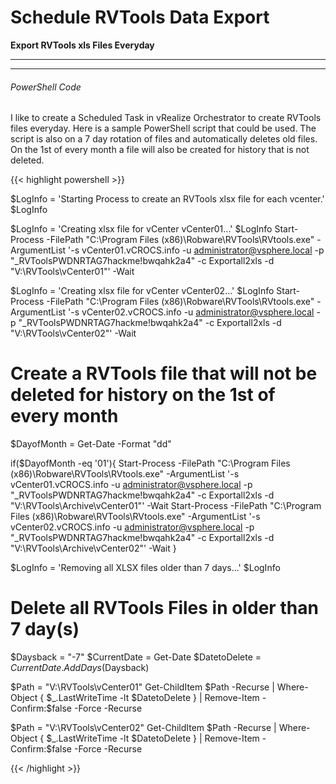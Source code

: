 # Schedule RVTools Data Export


**Export RVTools xls Files Everyday**

---

<!--more-->

---

###### PowerShell Code

I like to create a Scheduled Task in vRealize Orchestrator to create RVTools files everyday.  Here is a sample PowerShell script that could be used. The script is also on a 7 day rotation of files and automatically deletes old files. On the 1st of every month a file will also be created for history that is not deleted.   

{{< highlight powershell >}}

$LogInfo = 'Starting Process to create an RVTools xlsx file for each vcenter.'
$LogInfo

$LogInfo = 'Creating xlsx file for vCenter vCenter01...'
$LogInfo
Start-Process -FilePath "C:\Program Files (x86)\Robware\RVTools\RVtools.exe" -ArgumentList '-s vCenter01.vCROCS.info -u administrator@vsphere.local -p "_RVToolsPWDNRTAG7hackme!bwqahk2a4" -c Exportall2xls -d "V:\RVTools\vCenter01"' -Wait

$LogInfo = 'Creating xlsx file for vCenter vCenter02...'
$LogInfo
Start-Process -FilePath "C:\Program Files (x86)\Robware\RVTools\RVtools.exe" -ArgumentList '-s vCenter02.vCROCS.info -u administrator@vsphere.local -p "_RVToolsPWDNRTAG7hackme!bwqahk2a4" -c Exportall2xls -d "V:\RVTools\vCenter02"' -Wait


# Create a RVTools file that will not be deleted for history on the 1st of every month
$DayofMonth = Get-Date -Format "dd"

if($DayofMonth -eq '01'){
Start-Process -FilePath "C:\Program Files (x86)\Robware\RVTools\RVtools.exe" -ArgumentList '-s vCenter01.vCROCS.info -u administrator@vsphere.local -p "_RVToolsPWDNRTAG7hackme!bwqahk2a4" -c Exportall2xls -d "V:\RVTools\Archive\vCenter01"' -Wait
Start-Process -FilePath "C:\Program Files (x86)\Robware\RVTools\RVtools.exe" -ArgumentList '-s vCenter02.vCROCS.info -u administrator@vsphere.local -p "_RVToolsPWDNRTAG7hackme!bwqahk2a4" -c Exportall2xls -d "V:\RVTools\Archive\vCenter02"' -Wait
}



$LogInfo = 'Removing all XLSX files older than 7 days...'
$LogInfo

# Delete all RVTools Files in older than 7 day(s)
$Daysback = "-7"
$CurrentDate = Get-Date
$DatetoDelete = $CurrentDate.AddDays($Daysback)

$Path = "V:\RVTools\vCenter01"
Get-ChildItem $Path -Recurse | Where-Object { $_.LastWriteTime -lt $DatetoDelete } | Remove-Item -Confirm:$false -Force -Recurse

$Path = "V:\RVTools\vCenter02"
Get-ChildItem $Path -Recurse | Where-Object { $_.LastWriteTime -lt $DatetoDelete } | Remove-Item -Confirm:$false -Force -Recurse

{{< /highlight >}}
